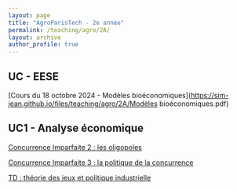 ```yaml
---
layout: page
title: "AgroParisTech - 2e année"
permalink: /teaching/agro/2A/
layout: archive
author_profile: true
---
```


## UC - EESE

[Cours du 18 octobre 2024 - Modèles bioéconomiques](https://sim-jean.github.io/files/teaching/agro/2A/Modèles bioéconomiques.pdf)

## UC1 - Analyse économique

[Concurrence Imparfaite 2 : les oligopoles](https://sim-jean.github.io/files/teaching/agro/2A/oligopoles.html)

[Concurrence Imparfaite 3 : la politique de la concurrence](https://github.com/sim-jean/classes_agroparistech/blob/main/politique_concurrence.html)

[TD : théorie des jeux et politique industrielle](https://github.com/sim-jean/classes_agroparistech/blob/main/tutorial_game_theory.html)
